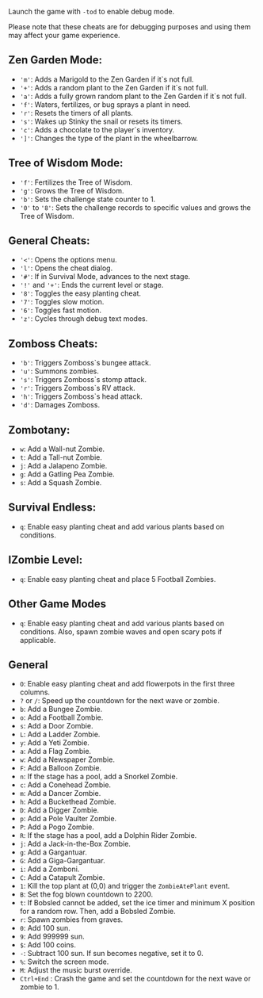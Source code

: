 Launch the game with `-tod` to enable debug mode.

Please note that these cheats are for debugging purposes and using them may affect your game experience.

## Zen Garden Mode:
   - `'m'`: Adds a Marigold to the Zen Garden if it`s not full.
   - `'+'`: Adds a random plant to the Zen Garden if it`s not full.
   - `'a'`: Adds a fully grown random plant to the Zen Garden if it`s not full.
   - `'f'`: Waters, fertilizes, or bug sprays a plant in need.
   - `'r'`: Resets the timers of all plants.
   - `'s'`: Wakes up Stinky the snail or resets its timers.
   - `'c'`: Adds a chocolate to the player`s inventory.
   - `']'`: Changes the type of the plant in the wheelbarrow.
## Tree of Wisdom Mode:
   - `'f'`: Fertilizes the Tree of Wisdom.
   - `'g'`: Grows the Tree of Wisdom.
   - `'b'`: Sets the challenge state counter to 1.
   - `'0'` to `'8'`: Sets the challenge records to specific values and grows the Tree of Wisdom.
## General Cheats:
   - `'<'`: Opens the options menu.
   - `'l'`: Opens the cheat dialog.
   - `'#'`: If in Survival Mode, advances to the next stage.
   - `'!'` and `'+'`: Ends the current level or stage.
   - `'8'`: Toggles the easy planting cheat.
   - `'7'`: Toggles slow motion.
   - `'6'`: Toggles fast motion.
   - `'z'`: Cycles through debug text modes.
## Zomboss Cheats:
   - `'b'`: Triggers Zomboss`s bungee attack.
   - `'u'`: Summons zombies.
   - `'s'`: Triggers Zomboss`s stomp attack.
   - `'r'`: Triggers Zomboss`s RV attack.
   - `'h'`: Triggers Zomboss`s head attack.
   - `'d'`: Damages Zomboss.

## Zombotany:
  - `w`: Add a Wall-nut Zombie.
  - `t`: Add a Tall-nut Zombie.
  - `j`: Add a Jalapeno Zombie.
  - `g`: Add a Gatling Pea Zombie.
  - `s`: Add a Squash Zombie.
## Survival Endless:
  - `q`: Enable easy planting cheat and add various plants based on conditions.
## IZombie Level:
  - `q`: Enable easy planting cheat and place 5 Football Zombies.
## Other Game Modes
  - `q`: Enable easy planting cheat and add various plants based on conditions. Also, spawn zombie waves and open scary pots if applicable.
## General
- `O`: Enable easy planting cheat and add flowerpots in the first three columns.
- `?` or `/`: Speed up the countdown for the next wave or zombie.
- `b`: Add a Bungee Zombie.
- `o`: Add a Football Zombie.
- `s`: Add a Door Zombie.
- `L`: Add a Ladder Zombie.
- `y`: Add a Yeti Zombie.
- `a`: Add a Flag Zombie.
- `w`: Add a Newspaper Zombie.
- `F`: Add a Balloon Zombie.
- `n`: If the stage has a pool, add a Snorkel Zombie.
- `c`: Add a Conehead Zombie.
- `m`: Add a Dancer Zombie.
- `h`: Add a Buckethead Zombie.
- `D`: Add a Digger Zombie.
- `p`: Add a Pole Vaulter Zombie.
- `P`: Add a Pogo Zombie.
- `R`: If the stage has a pool, add a Dolphin Rider Zombie.
- `j`: Add a Jack-in-the-Box Zombie.
- `g`: Add a Gargantuar.
- `G`: Add a Giga-Gargantuar.
- `i`: Add a Zomboni.
- `C`: Add a Catapult Zombie.
- `1`: Kill the top plant at (0,0) and trigger the `ZombieAtePlant` event.
- `B`: Set the fog blown countdown to 2200.
- `t`: If Bobsled cannot be added, set the ice timer and minimum X position for a random row. Then, add a Bobsled Zombie.
- `r`: Spawn zombies from graves.
- `0`: Add 100 sun.
- `9`: Add 999999 sun.
- `$`: Add 100 coins.
- `-`: Subtract 100 sun. If sun becomes negative, set it to 0.
- `%`: Switch the screen mode.
- `M`: Adjust the music burst override.
- `Ctrl+End` : Crash the game and set the countdown for the next wave or zombie to 1.
